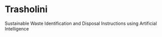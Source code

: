 # Trasholini
Sustainable Waste Identification and Disposal Instructions using Artificial Intelligence
